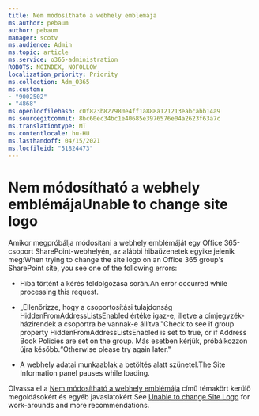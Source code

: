 ```yaml
---
title: Nem módosítható a webhely emblémája
ms.author: pebaum
author: pebaum
manager: scotv
ms.audience: Admin
ms.topic: article
ms.service: o365-administration
ROBOTS: NOINDEX, NOFOLLOW
localization_priority: Priority
ms.collection: Adm_O365
ms.custom:
- "9002502"
- "4868"
ms.openlocfilehash: c0f823b827980e4ff1a888a121213eabcabb14a9
ms.sourcegitcommit: 8bc60ec34bc1e40685e3976576e04a2623f63a7c
ms.translationtype: MT
ms.contentlocale: hu-HU
ms.lasthandoff: 04/15/2021
ms.locfileid: "51824473"
---
```

# <a name="unable-to-change-site-logo"></a><span data-ttu-id="be09b-102">Nem módosítható a webhely emblémája</span><span class="sxs-lookup"><span data-stu-id="be09b-102">Unable to change site logo</span></span>

<span data-ttu-id="be09b-103">Amikor megpróbálja módosítani a webhely emblémáját egy Office 365-csoport SharePoint-webhelyén, az alábbi hibaüzenetek egyike jelenik meg:</span><span class="sxs-lookup"><span data-stu-id="be09b-103">When trying to change the site logo on an Office 365 group's SharePoint site, you see one of the following errors:</span></span>

- <span data-ttu-id="be09b-104">Hiba történt a kérés feldolgozása során.</span><span class="sxs-lookup"><span data-stu-id="be09b-104">An error occurred while processing this request.</span></span>

- <span data-ttu-id="be09b-105">„Ellenőrizze, hogy a csoportosítási tulajdonság HiddenFromAddressListsEnabled értéke igaz-e, illetve a címjegyzék-házirendek a csoportra be vannak-e állítva.</span><span class="sxs-lookup"><span data-stu-id="be09b-105">"Check to see if group property HiddenFromAddressListsEnabled is set to true, or if Address Book Policies are set on the group.</span></span> <span data-ttu-id="be09b-106">Más esetben kérjük, próbálkozzon újra később.“</span><span class="sxs-lookup"><span data-stu-id="be09b-106">Otherwise please try again later."</span></span>

- <span data-ttu-id="be09b-107">A webhely adatai munkaablak a betöltés alatt szünetel.</span><span class="sxs-lookup"><span data-stu-id="be09b-107">The Site Information panel pauses while loading.</span></span>

<span data-ttu-id="be09b-108">Olvassa el a [Nem módosítható a webhely emblémája](https://docs.microsoft.com/sharepoint/troubleshoot/sites/error-when-changing-o365-site-logo) című témakört kerülő megoldásokért és egyéb javaslatokért.</span><span class="sxs-lookup"><span data-stu-id="be09b-108">See [Unable to change Site Logo](https://docs.microsoft.com/sharepoint/troubleshoot/sites/error-when-changing-o365-site-logo) for work-arounds and more recommendations.</span></span>

